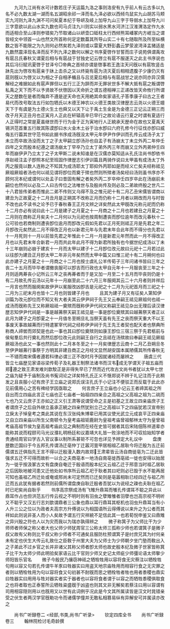 <!-- { "loadSidebar": true } -->
　　九河九江尚有水可计数若庄子天运篇九洛之事则洛安有九乎前人有云古多以九名不必九数太湖一湖而名五湖昭余祁一泽而名九泽必欲以西倾鸟鼠实九山胡苏马颊实九河则九泽九渊不可问矣夏本纪于导岍及岐上加导九山三字于导弱水上加导九川三字意欲以此山水实九数也司马贞注九川则实以弱水黑水河济江汉淮渭洛定作九水而适相合至山泽则参错矣乃节取诸山以岍壶口砥柱太行西倾熊耳嶓冢内方岷当之谓皆经文中领首一山也然文所首称何足定数葢其所导山实二十有七随取所及所至纵横数之皆不能限之为九则何必然矣若九泽则或以雷夏大野彭蠡云梦荥波渮泽盂猪适是九数然震泽现名泽而反不列九泽之数何以解之书序夏啓作甘誓而庄子说苑俱谓禹攻有扈吕氏春秋又谓夏后相与有扈战于甘独史记云啓立有扈不服遂灭之此主书序说也其后冯衍赋讯夏啓于甘泽兮□帝典之首倾亦谓是啓事若王逸注天问旣以有扈牧竖击牀先出为啓攻有扈亲于牀上击杀之又以终毙有扈为浇灭夏后相相遗腹子少康仍灭有扈则旣以为啓又以为相之子自相矛楯且与吕览夏后相与有扈战甘之说亦同亦异汉儒解经之难据如此有扈声罪但以五行三正为辞而并无罪状世多不解大抵有扈之叛谓啓私禹之天下而不以予贤故不伏啓因以天命折之谓五德相禅三正递改皆天命攸行所谓天之歴数在是者而侮弃不遵是逆天命也天用絶其命矣家语孔子答季康子曰古之王者易代而改号取法五行如包牺氏以木德王神农以火德王类故汉律歴志云尧以火德王嬗天下于有虞是为土德火生土也舜又以天下让于禹土生金是为金德三正记云正朔三而改子月天正丑月也正寅月人正此在轩辕高辛巳早行之故论语云行夏之时谓有夏适行人正得时之常是夏虽继世而于行为金于正为寅地行人正綂承天歴命在故也又夏禹天锡洪范首重五行故其陈谟卽曰水火金木土谷于治水卽曰六府孔修今行征伐亦卽曰威侮五行葢其世守范书如此据书序成汤旣没太甲元年伊尹作伊训而孔传云成汤子太丁未立而卒故汤没而太丁之子太甲嗣立卽汤孙也自孟子有汤崩太丁未立外丙二年仲壬四年之文而殷本纪遵之谓汤崩太丁早卒乃立太丁弟外丙三年而崩又立外丙弟仲壬四年而崩伊尹乃立太丁之子太甲斯二说未知谁是在汉儒亦莫知适从孔氏注尚书卽依书序赵岐注孟子卽照本纪至班固作律歴志引伊训篇且两骑作说曰太甲虽有成汤太丁外丙之服竟以数人连称之不知其为成汤耶太丁耶抑外丙耶如是而经义亡矣夫经称祗见厥祖厥祖者汤也何以祗见谓将卽位而奠于殡也然则所殡者汤矣经曰汤则虽书序亦不顾何况本纪或谓何以处孟子曰昔固有解之者矣外丙二岁卒仲壬四岁卒此在汤崩前未嗣位也然何以必及二人曰古传位之法唯世与及殷尚传及则必及二弟故终殷之世凡二十八君皆传弟者而惟此二弟不传则又乌得不及之惟元祀十有二月乙丑宋儒皆谓商以建丑为正故夏之十二月丑月是正朔其不改称正月而仍称十二月者以朔改而月与时皆不改也此不读书之论予已于春秋春王正月文辨之详矣然此太甲旣改元称元祀而仍称十二月亦必有说曰此十二月是建子之月夏之十一月商之十二月也若建丑之月夏之十二月则在商称正月矣夫十二月何以为元祀也按周制遭丧而卽位逾年而改元春秋十二公可验也若商制则遭丧卽位逾月而卽改元假如先君以正月死则祗正月是先君之年二月卽改元矣然此二月不得改正月也以新君元年与先君末年合此年而不得分也先君以十一月死则十一月以前皆先君之年惟此十二月一月是新君元年然而此一月不得改正月也以先君末年合新君一月而共此年此月不得为新君所独有也今据世纪成汤以丁未十三年崩则必崩于建亥十一月而太甲以建子十二月卽位改元故曰元祀十二月若过此以往卽为建丑正月卽太甲二年非元年矣然而太甲中篇又曰惟三祀十有二月朔何也曰此亦建子之月夏之十一月商之十二月也按士虞礼公羊传荀子三年问诸书皆曰三年之丧二十五月而毕毕者谓撤丧服可以卽吉而行政也太甲自元年十一月服丧至三年之十月则适两朞丧小记所云三年之丧再朞者而于是又加一月至二十五月而毕丧则仍是十有二月故孔传云汤以元年十一月崩至此二十六月三年服阕其云二十六月者则并祥后一月言也然而服阕矣故伊尹以冕服改凶卽吉是元祀之十二月为元祀首月而三祀之十二月为三祀末月也皆十二月也则皆建子月也
　　且其为建子月又有征矣人第知伊训篇为改元卽位而不知又有大者夫其云伊尹祠于先王又云奉嗣王祗见厥祖何也祗一成汤而旣称先王又称厥祖祗一奠殡而旣称伊尹代祠又称嗣王祗见杂出无理后读汉律歴志知伊尹代祠是一事是越茀祭天嗣王祗见是一事是卽位奠殡其曰越茀祭天者正以此月为建子之月卽夏之十一月值冬至朔旦礼当祭天虽有先王之丧而祭天重大不以王事废天事故越茀而行特遣冢宰代祠之经称伊尹祠于先王先王者契也配天者也祭典所称商人禘喾而郊契是也此一事也其曰卽位奠殡则如康王卽位三宿三祭于先君柩前与侯甸羣后共行奠礼而然后卽位改元此则嗣王自行之且祗在汤殡故曰奉嗣王祗见厥祖厥祖汤也此又一事也然则此十二月本冬至之十一月矣律歴志云商十二月乙丑朔旦冬至伊尹越茀行事祭于方明其非建丑商正之月经文显然胡安国本属陋儒其所传春秋无一不错而南宋儒者遵若科律必谓三正不改时月予因就诸经而屡辨之
　　唐虞三代皆立七庙歴见家语谷梁传荀子及礼器王制祭法诸书而汉韦成无学谓天子祖五庙而郑遵之致王肃发难刘歆駮正是非得失早已了然而近代攻古文尚书者犹以太甲七世之庙为疑予于庙制及尚书寃词论之详矣特孔氏正义不惬郑说不辨于礼记注而于此稍发之且丧服小记有庶子王立庙之说郑氏误注孔氏于小记注不便驳正而反载于此此亦见前儒用心之苦有禆经学因亟取之
　　何言庶子王立庙也小记云王者禘其祖之所自出而立四庙此言正七庙也正七庙者一始祖四四亲合之高祖之父高祖之祖为二祧而七也乃又云庶子王亦如之正义引王肃等说谓受命之主是初基之王故立四亲庙庶子王者谓庶子之后自外继立虽承正綂之四亲然犹别立己之高祖以下之四庙犹若汉宣帝别立戾太子悼皇考之类此其说在东汉张纯朱博辈已用其议使光武立元成哀平正四亲庙又自立四亲庙以所生父南顿令为皇考庙祖钜鹿尉为皇祖考庙曾祖郁林太守为皇曾祖考庙高祖节侯为皇高祖考庙此见之典制而在经在史皆可据者其后宋陆佃陈祥道辈亦能称其说而程颐司马光议濮礼明杨廷和议嘉靖大礼皆一败涂地而不可収拾始知学者贵通经周官曰学古入官议事以制所系甚钜不可忽也详见予辨定大礼议中
　　盘庚歴数迁国曰于今五邦孔传谓汤迁亳仲丁迁嚣河亶甲居相祖乙居耿今将迁殷为五迁前儒谓五迁俱指先王言不得以迁殷漫入数内故郑王肃辈皆云汤自商徙亳为二迁此皆强求五迁不可得而故析一以合之夫商亳本一地汤自南亳徙西亳祗一徙也安得以始居为一徙乎按汲冢古文有盘庚自奄迁于殷语而殷本纪又云祖乙迁于邢意当时祖乙居耿之后因耿地被河患又迁他处如书序所云祖乙圯于耿者其曰圯则必已毁于水不能再居可知也虽祖乙所迁处或奄或邢尚未可定然而已迁矣则是亳嚣相耿已经四迁与祖乙所迁而五此犹有据者若然则前儒所谓盘庚自耿迁殷者吾犹以为说经之疎也夫耿在祖乙时已圯矣尚自耿乎
　　书序高宗祭成汤有飞雉升鼎耳而雊孔传谓耳不聪之异此以鼎耳作占也但洪范五行传云视之不明时则有羽虫之孽雉雊者羽孽也岂高宗视不明听又不聪乎又汉五行志刘歆谓鼎者三公象也鼎以耳行鼎耳其枢机也羽虫升鼎耳当有小人升三公之位以为政者夫高宗方升傅说以为相国语所云得傅说以来升之为公者而其祥如此则说非圣人而小人矣故予谓五行灾祥綂不足信此其一也若荀悦申鉴又曰鼎雉之异兴殷之符也人以为灾而我以为瑞亦孰得辨之
　　微子称箕子为父师比干为少师师者师保之称父者大也父师少师犹周官三公称太师三孤称少师也若谓箕子是微子叔父故有父称则比干叔父称少师者不可通矣且服防杜预谓箕子是纣庶兄其为纣何亲未有定也伏生大传云礼致仕之臣敎于州里大夫为父师士为少师朝夕坐门塾而敎出入之子弟此不过乡官之长并非诸父其称父师者卽太师也故史殷本纪及微子世家皆称箕子比干为太师少师此明验矣家语云比干官则少师又史记太师疵少师彊论语太师摰少师阳皆乐官名
　　微子今殷民乃攘窃神祗之牺牷牲用以容将食无灾蔡注以牺牷牲句用以容又句若孔传谓牛羊豕曰牲器实曰用盗天地宗庙牲用而相容行食之无灾罪之者则以牺牷牲用为句以容将食又句初甚不耐旣而思之牺牷牲者牲也用者黍稷也鼎实曰牲器实曰用用与牲对器实者实于器者也以容将食者谓于以容之而牺牲黍稷俱取食之也将者取也正泰誓所云牺牲粢盛旣于凶盗也则其文非无解矣若蔡注曰用以容谓有司用相容隠则用以也旣用又以世有此词例乎况此是今文其所属读皆是汉文时晁错亲受之伏生者两汉学官旣勒功令而诸儒学僮并无敢私相篡易纵有异解安可并属读亦改之








　　尚书广听録卷二
<经部,书类,尚书广听录>
　　钦定四库全书
　　尚书广听録卷三
　　翰林院检讨毛奇龄撰
